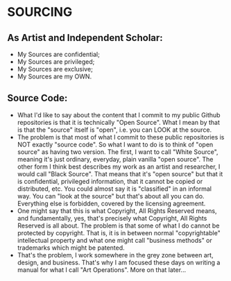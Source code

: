 SOURCING
========
## As Artist and Independent Scholar:
  * My Sources are confidential;
  * My Sources are privileged;
  * My Sources are exclusive;
  * My Sources are my OWN.

## Source Code:
* What I'd like to say about the content that I commit to my public Github repositories is that it is technically "Open Source". What I mean by that is that the "source" itself is "open", i.e. you can LOOK at the source.
* The problem is that most of what I commit to these public repositories is NOT exactly "source code". So what I want to do is to think of "open source" as having two version. The first, I want to call "White Source", meaning it's just ordinary, everyday, plain vanilla "open source". The other form I think best describes my work as an artist and researcher, I would call "Black Source". That means that it's "open source" but that it is confidential, privileged information, that it cannot be copied or distributed, etc. You could almost say it is "classified" in an informal way. You can "look at the source" but that's about all you can do. Everything else is forbidden, covered by the licensing agreement.
* One might say that this is what Copyright, All Rights Reserved means, and fundamentally, yes, that's precisely what Copyright, All Rights Reserved is all about. The problem is that some of what I do cannot be protected by copyright. That is, it is in between normal "copyrightable" intellectual property and what one might call "business methods" or trademarks which might be patented.
* That's the problem, I work somewhere in the grey zone between art, design, and business. That's why I am focused these days on writing a manual for what I call "Art Operations". More on that later...
